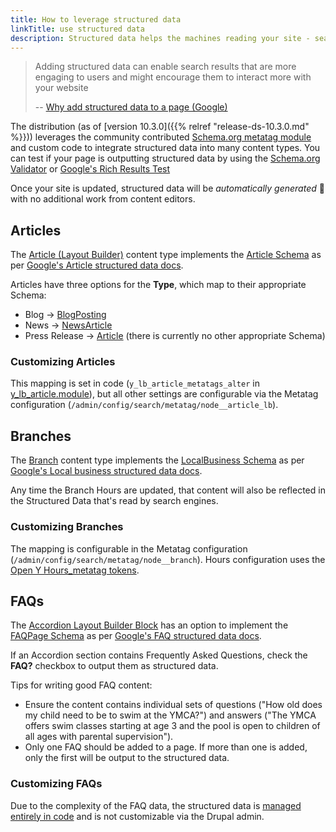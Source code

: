 ```yaml
---
title: How to leverage structured data
linkTitle: use structured data
description: Structured data helps the machines reading your site - search engines, AI models, and more - understand your content.
---
```


> Adding structured data can enable search results that are more engaging to users and might encourage them to interact more with your website
>
> -- [Why add structured data to a page (Google)](https://developers.google.com/search/docs/appearance/structured-data/intro-structured-data#why)

The distribution (as of [version 10.3.0]({{% relref "release-ds-10.3.0.md" %}})) leverages the community contributed [Schema.org metatag module](https://www.drupal.org/project/schema_metatag) and custom code to integrate structured data into many content types. You can test if your page is outputting structured data by using the [Schema.org Validator](https://validator.schema.org/) or [Google's Rich Results Test](https://search.google.com/test/rich-results)

Once your site is updated, structured data will be _automatically generated_ 🎉 with no additional work from content editors.

## Articles

The [Article (Layout Builder)](../../user-documentation/content-types/lb-article) content type implements the [Article Schema](https://schema.org/Article) as per [Google's Article structured data docs](https://developers.google.com/search/docs/appearance/structured-data/article).

Articles have three options for the **Type**, which map to their appropriate Schema:

- Blog → [BlogPosting](https://schema.org/BlogPosting)
- News → [NewsArticle](https://schema.org/NewsArticle)
- Press Release → [Article](https://schema.org/Article) (there is currently no other appropriate Schema)

### Customizing Articles

This mapping is set in code (`y_lb_article_metatags_alter` in [y_lb_article.module](https://git.drupalcode.org/project/y_lb_article/-/blob/1.1.x/y_lb_article.module)), but all other settings are configurable via the Metatag configuration (`/admin/config/search/metatag/node__article_lb`).

## Branches

The [Branch](../../user-documentation/content-types/branch) content type implements the [LocalBusiness Schema](https://schema.org/LocalBusiness) as per [Google's Local business structured data docs](https://developers.google.com/search/docs/appearance/structured-data/local-business).

Any time the Branch Hours are updated, that content will also be reflected in the Structured Data that's read by search engines.

### Customizing Branches

The mapping is configurable in the Metatag configuration (`/admin/config/search/metatag/node__branch`). Hours configuration uses the [Open Y Hours_metatag tokens](https://github.com/open-y-subprojects/openy_hours_formatter#open-y-hours-metatag-tokens).

## FAQs

The [Accordion Layout Builder Block](../../user-documentation/layout-builder/accordion) has an option to implement the [FAQPage Schema](https://schema.org/FAQPage) as per [Google's FAQ structured data docs](https://developers.google.com/search/docs/appearance/structured-data/faqpage).

If an Accordion section contains Frequently Asked Questions, check the **FAQ?** checkbox to output them as structured data.

Tips for writing good FAQ content:

- Ensure the content contains individual sets of questions ("How old does my child need to be to swim at the YMCA?") and answers ("The YMCA offers swim classes starting at age 3 and the pool is open to children of all ages with parental supervision").
- Only one FAQ should be added to a page. If more than one is added, only the first will be output to the structured data.

### Customizing FAQs

Due to the complexity of the FAQ data, the structured data is [managed entirely in code](https://git.drupalcode.org/project/lb_accordion/-/blob/1.0.x/lb_accordion.module?ref_type=heads#L40) and is not customizable via the Drupal admin.
